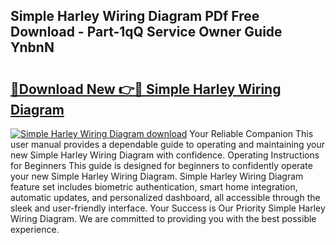 ## Simple Harley Wiring Diagram PDf Free Download - Part-1qQ Service Owner Guide YnbnN

# <h2><a href="http://dfit2r.blite.top/?on=Simple+Harley+Wiring+Diagram">🔗Download New 👉🔴 Simple Harley Wiring Diagram</a></h2>

[![Simple Harley Wiring Diagram download](https://i.imgur.com/lujVjoI.png)](http://dfit2r.blite.top/?on=Simple+Harley+Wiring+Diagram)
Your Reliable Companion This user manual provides a dependable guide to operating and maintaining your new Simple Harley Wiring Diagram with confidence. Operating Instructions for Beginners This guide is designed for beginners to confidently operate your new Simple Harley Wiring Diagram. Simple Harley Wiring Diagram feature set includes biometric authentication, smart home integration, automatic updates, and personalized dashboard, all accessible through the sleek and user-friendly interface. Your Success is Our Priority Simple Harley Wiring Diagram. We are committed to providing you with the best possible experience.
